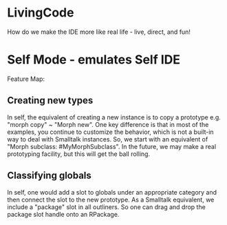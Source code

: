 LivingCode
==========

How do we make the IDE more like real life - live, direct, and fun!

Self Mode - emulates Self IDE
=========

Feature Map:

Creating new types
------------------
In self, the equivalent of creating a new instance is to copy a prototype e.g. "morph copy" ~ "Morph new". One key difference is that in most of the examples, you continue to customize the behavior, which is not a built-in way to deal with Smalltalk instances. So, we start with an equivalent of "Morph subclass: #MyMorphSubclass". In the future, we may make a real prototyping facility, but this will get the ball rolling.

Classifying globals
-------------------
In self, one would add a slot to globals under an appropriate category and then connect the slot to the new prototype. As a Smalltalk equivalent, we include a "package" slot in all outliners. So one can drag and drop the package slot handle onto an RPackage.
